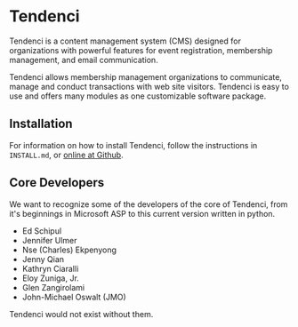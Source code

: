 # Tendenci

Tendenci is a content management system (CMS) designed for organizations with powerful features for event registration, membership management, and email communication.

Tendenci allows membership management organizations to communicate, manage and conduct transactions with web site visitors. Tendenci is easy to use and offers many modules as one customizable software package.

## Installation
	
For information on how to install Tendenci, follow the instructions in `INSTALL.md`, or [online at Github](https://github.com/tendenci/tendenci/blob/master/INSTALL.md).

## Core Developers

We want to recognize some of the developers of the core of Tendenci, from it's beginnings in Microsoft ASP to this current version written in python.

- Ed Schipul
- Jennifer Ulmer
- Nse (Charles) Ekpenyong
- Jenny Qian
- Kathryn Ciaralli
- Eloy Zuniga, Jr.
- Glen Zangirolami
- John-Michael Oswalt (JMO)

Tendenci would not exist without them.